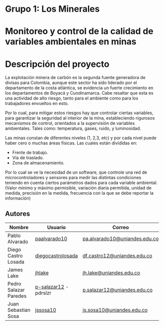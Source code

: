 # Grupo 1: Los Minerales 

# Monitoreo y control de la calidad de variables ambientales en minas 

# Descripción del proyecto
La explotación minera de carbón es la segunda fuente generadora de divisas para Colombia, aunque este sector ha sido liderado por el departamento de la costa atlántica, se evidencia un fuerte crecimiento en los departamentos de Boyacá y Cundinamarca. Cabe resaltar que esta es una actividad de alto riesgo, tanto para el ambiente como para los trabajadores envueltos en esto. 

Por lo cual, para mitigar estos riesgos hay que controlar ciertas variables, para garantizar la seguridad al interior de la mina, estableciendo rigurosos mecanismos de control, orientados a la supervisión de variables ambientales. Tales como: temperatura, gases, ruido, y luminosidad.

Las minas constan de diferentes niveles (1, 2,3, etc) y por cada nivel puede haber cero o muchas áreas físicas. Las cuales están divididas en:
* Frente de trabajo.
* Vía de traslado.
* Zona de almacenamiento.

Por lo cual se ve la necesidad de un software, que controle una red de microcontroladores y sensores para medir las distintas condiciones teniendo en cuenta ciertos parámetros dados para cada variable ambiental. (Valor mínimo y máximo permisible,
variación diaria permitida, unidad de medida, precisión en la medida, frecuencia con la que se debe reportar la información)

## Autores
|Nombre| Usuario |Correo|
-------|---------|---------|
|Pablo Alvarado|[paalvarado10](https://github.com/paalvarado10)|pa.alvarado10@uniandes.edu.co|
|Diego Castro Losada|[diegocastrolosada](https://github.com/diegocastrolosada)|df.castro12@uniandes.edu.co|
|James Lake|[jhlake](https://github.com/jhlake)|jh.lake@uniandes.edu.co|
|Pedro Salazar Paredes|[p-salazar12](https://github.com/p-salazar12) - pdrslzr|p.salazar12@uniandes.edu.co|
|Juan Sebastian Sosa|[jssosa10](https://github.com/jssosa10)|js.sosa10@uniandes.edu.co|



